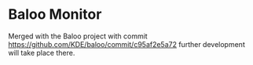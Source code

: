 Baloo Monitor
=============

Merged with the Baloo project with commit
https://github.com/KDE/baloo/commit/c95af2e5a72
further development will take place there.
